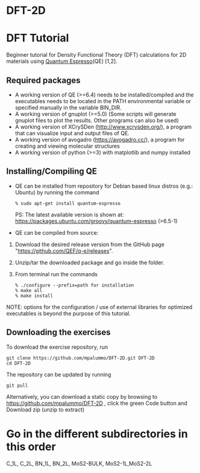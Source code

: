 # DFT-2D

# DFT Tutorial 
Beginner tutorial for Density Functional Theory (DFT) calculations for 2D materials using [Quantum Espresso](https://www.quantum-espresso.org/)(QE) [1,2]. 

## Required packages
* A working version of QE (>=6.4) needs to be installed/compiled and the executables needs to be located in the PATH environmental variable or specified manually in the variable BIN_DIR.
* A working version of gnuplot (>=5.0) (Some scripts will generate gnuplot files to plot the results. Other programs can also be used)
* A working version of XCrySDen (http://www.xcrysden.org/), a program that can visualize input and output files of QE.
* A working version of avogadro (https://avogadro.cc/), a program for creating and viewing molecular structures
* A working version of python (>=3) with matplotlib and numpy installed 


## Installing/Compiling QE
* QE can be installed from repository for Debian based linux distros (e.g.: Ubuntu) by running the command
    ```
    % sudo apt-get install quantum-espresso
    ```
    PS: The latest available version is shown at: https://packages.ubuntu.com/groovy/quantum-espresso (>6.5-1)

* QE can be compiled from source:
 1. Download the desired release version from the GitHub page "https://github.com/QEF/q-e/releases". 
 2. Unzip/tar the downloaded package and go inside the folder.
 3. From terminal run the commands

     ```
     % ./configure --prefix=path for installation
     % make all
     % make install
NOTE: options for the configuration / use of external libraries for optimized executables is beyond the purpose of this tutorial.


## Downloading the exercises 

To download the exercise repository, run
  ```
  git clone https://github.com/mpalummo/DFT-2D.git DFT-2D
  cd DFT-2D
  ```
The repository can be updated by running
  ```
  git pull
  ```
Alternatively, you can download a static copy by browsing to https://github.com/mpalummo/DFT-2D , click the green Code button and Download zip (unzip to extract)

#  Go in the different subdirectories in this order

C_1L, C_2L, BN_1L, BN_2L, MoS2-BULK, MoS2-1L,MoS2-2L
